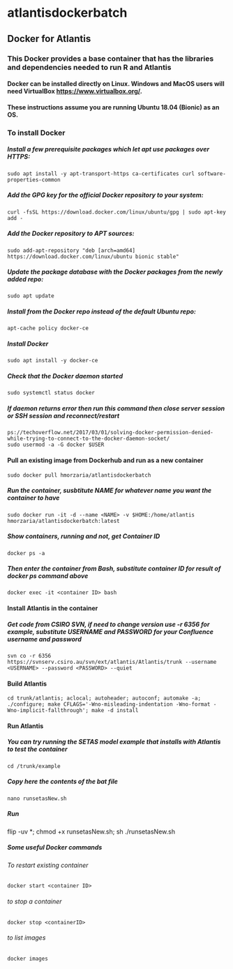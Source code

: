 # atlantisdockerbatch
## Docker for Atlantis
### This Docker provides a base container that has the libraries and dependencies needed to run R and Atlantis
#### Docker can be installed directly on Linux. Windows and MacOS users will need VirtualBox https://www.virtualbox.org/. 
#### These instructions assume you are running Ubuntu 18.04 (Bionic) as an OS.

### To install Docker
##### Install a few prerequisite packages which let apt use packages over HTTPS:
    sudo apt install -y apt-transport-https ca-certificates curl software-properties-common

##### Add the GPG key for the official Docker repository to your system:
    curl -fsSL https://download.docker.com/linux/ubuntu/gpg | sudo apt-key add -

##### Add the Docker repository to APT sources:
    sudo add-apt-repository "deb [arch=amd64] https://download.docker.com/linux/ubuntu bionic stable"

##### Update the package database with the Docker packages from the newly added repo:
    sudo apt update

##### Install from the Docker repo instead of the default Ubuntu repo:
    apt-cache policy docker-ce

##### Install Docker
    sudo apt install -y docker-ce

##### Check that the Docker daemon started
    sudo systemctl status docker

##### If daemon returns error then run this command then close server session or SSH session and reconnect/restart
    ps://techoverflow.net/2017/03/01/solving-docker-permission-denied-while-trying-to-connect-to-the-docker-daemon-socket/
    sudo usermod -a -G docker $USER

#### Pull an existing image from Dockerhub and run as a new container
    sudo docker pull hmorzaria/atlantisdockerbatch

##### Run the container, susbtitute NAME for whatever name you want the container to have
    sudo docker run -it -d --name <NAME> -v $HOME:/home/atlantis hmorzaria/atlantisdockerbatch:latest

##### Show containers, running and not, get Container ID
    docker ps -a 

##### Then enter the container from Bash, substitute container ID for result of docker ps command above
    docker exec -it <container ID> bash

#### Install Atlantis in the container

##### Get code from CSIRO SVN, if need to change version use -r 6356 for example, substitute USERNAME and PASSWORD for your Confluence username and password

    svn co -r 6356 https://svnserv.csiro.au/svn/ext/atlantis/Atlantis/trunk --username <USERNAME> --password <PASSWORD> --quiet

#### Build Atlantis
    cd trunk/atlantis; aclocal; autoheader; autoconf; automake -a; ./configure; make CFLAGS='-Wno-misleading-indentation -Wno-format -Wno-implicit-fallthrough'; make -d install    
    
#### Run Atlantis
##### You can try running the SETAS model example that installs with Atlantis to test the container
    cd /trunk/example

##### Copy here the contents of the bat file
    nano runsetasNew.sh

##### Run
flip -uv *; chmod +x runsetasNew.sh; sh ./runsetasNew.sh

##### Some useful Docker commands
###### To restart existing container
    docker start <container ID> 

###### to stop a container
    docker stop <containerID> 
    
###### to list images
    docker images 

